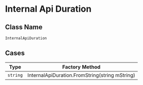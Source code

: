 
# Internal Api Duration

## Class Name

`InternalApiDuration`

## Cases

| Type | Factory Method |
|  --- | --- |
| `string` | InternalApiDuration.FromString(string mString) |

